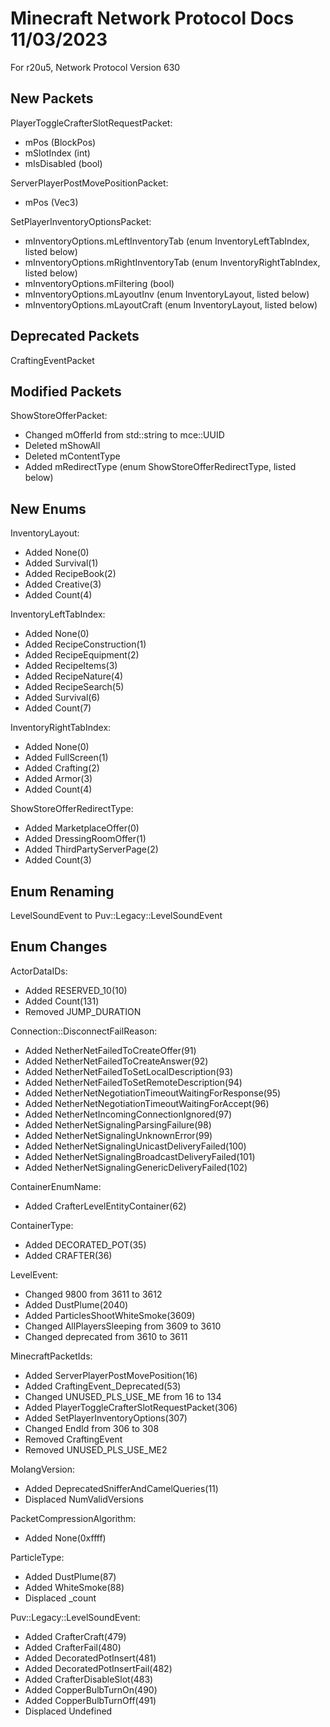 # Minecraft Network Protocol Docs 11/03/2023
For r20u5, Network Protocol Version 630

## New Packets

PlayerToggleCrafterSlotRequestPacket:
* mPos (BlockPos)
* mSlotIndex (int)
* mIsDisabled (bool)

ServerPlayerPostMovePositionPacket:
* mPos (Vec3)

SetPlayerInventoryOptionsPacket:
* mInventoryOptions.mLeftInventoryTab (enum InventoryLeftTabIndex, listed below)
* mInventoryOptions.mRightInventoryTab (enum InventoryRightTabIndex, listed below)
* mInventoryOptions.mFiltering (bool)
* mInventoryOptions.mLayoutInv (enum InventoryLayout, listed below)
* mInventoryOptions.mLayoutCraft (enum InventoryLayout, listed below)

## Deprecated Packets

CraftingEventPacket

## Modified Packets

ShowStoreOfferPacket:
* Changed mOfferId from std::string to mce::UUID
* Deleted mShowAll
* Deleted mContentType
* Added mRedirectType (enum ShowStoreOfferRedirectType, listed below)

## New Enums

InventoryLayout:
* Added None(0)
* Added Survival(1)
* Added RecipeBook(2)
* Added Creative(3)
* Added Count(4)

InventoryLeftTabIndex:
* Added None(0)
* Added RecipeConstruction(1)
* Added RecipeEquipment(2)
* Added RecipeItems(3)
* Added RecipeNature(4)
* Added RecipeSearch(5)
* Added Survival(6)
* Added Count(7)

InventoryRightTabIndex:
* Added None(0)
* Added FullScreen(1)
* Added Crafting(2)
* Added Armor(3)
* Added Count(4)

ShowStoreOfferRedirectType:
* Added MarketplaceOffer(0)
* Added DressingRoomOffer(1)
* Added ThirdPartyServerPage(2)
* Added Count(3)

## Enum Renaming

LevelSoundEvent to Puv::Legacy::LevelSoundEvent

## Enum Changes

ActorDataIDs:
* Added RESERVED_10(10)
* Added Count(131)
* Removed JUMP_DURATION

Connection::DisconnectFailReason:
* Added NetherNetFailedToCreateOffer(91)
* Added NetherNetFailedToCreateAnswer(92)
* Added NetherNetFailedToSetLocalDescription(93)
* Added NetherNetFailedToSetRemoteDescription(94)
* Added NetherNetNegotiationTimeoutWaitingForResponse(95)
* Added NetherNetNegotiationTimeoutWaitingForAccept(96)
* Added NetherNetIncomingConnectionIgnored(97)
* Added NetherNetSignalingParsingFailure(98)
* Added NetherNetSignalingUnknownError(99)
* Added NetherNetSignalingUnicastDeliveryFailed(100)
* Added NetherNetSignalingBroadcastDeliveryFailed(101)
* Added NetherNetSignalingGenericDeliveryFailed(102)

ContainerEnumName:
* Added CrafterLevelEntityContainer(62)

ContainerType:
* Added DECORATED_POT(35)
* Added CRAFTER(36)

LevelEvent:
* Changed 9800 from 3611 to 3612
* Added DustPlume(2040)
* Added ParticlesShootWhiteSmoke(3609)
* Changed AllPlayersSleeping from 3609 to 3610
* Changed deprecated from 3610 to 3611

MinecraftPacketIds:
* Added ServerPlayerPostMovePosition(16)
* Added CraftingEvent_Deprecated(53)
* Changed UNUSED_PLS_USE_ME from 16 to 134
* Added PlayerToggleCrafterSlotRequestPacket(306)
* Added SetPlayerInventoryOptions(307)
* Changed EndId from 306 to 308
* Removed CraftingEvent
* Removed UNUSED_PLS_USE_ME2

MolangVersion:
* Added DeprecatedSnifferAndCamelQueries(11)
* Displaced NumValidVersions

PacketCompressionAlgorithm:
* Added None(0xffff)

ParticleType:
* Added DustPlume(87)
* Added WhiteSmoke(88)
* Displaced _count

Puv::Legacy::LevelSoundEvent:
* Added CrafterCraft(479)
* Added CrafterFail(480)
* Added DecoratedPotInsert(481)
* Added DecoratedPotInsertFail(482)
* Added CrafterDisableSlot(483)
* Added CopperBulbTurnOn(490)
* Added CopperBulbTurnOff(491)
* Displaced Undefined